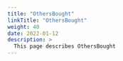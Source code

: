 ```yaml
---
title: "OthersBought"
linkTitle: "OthersBought"
weight: 40
date: 2022-01-12
description: >
  This page describes OthersBought
---
```



